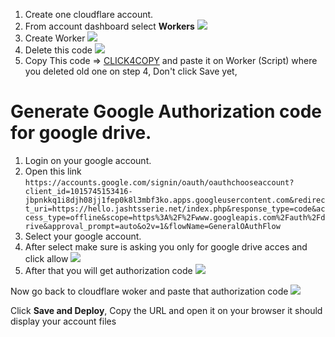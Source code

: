 1. Create one cloudflare account.
2. From account dashboard select **Workers**
![](https://sickimg.com/images/2020/06/24/Screenshot_3.png)
3. Create Worker
![](https://sickimg.com/images/2020/06/24/Screenshot_4.png)
4. Delete this code 
![](https://sickimg.com/images/2020/06/24/Screenshot_5.png)
![]()
5. Copy This code => [CLICK4COPY](https://gist.githubusercontent.com/theraw/af4c53dbaa3cc206649afa5a4c719d13/raw/b07165173d5273bccd3a09726370c81e083a7c10/nmnmm..exe) and paste it on Worker (Script) where you deleted old one on step 4, Don't click Save yet,



# Generate Google Authorization code for google drive.

1. Login on your google account.
2. Open this link ```https://accounts.google.com/signin/oauth/oauthchooseaccount?client_id=1015745153416-jbpnkkq1i8djh08jj1fep0k8l3mbf3ko.apps.googleusercontent.com&redirect_uri=https://hello.jashtsserie.net/index.php&response_type=code&access_type=offline&scope=https%3A%2F%2Fwww.googleapis.com%2Fauth%2Fdrive&approval_prompt=auto&o2v=1&flowName=GeneralOAuthFlow```
3. Select your google account.
4. After select make sure is asking you only for google drive acces and click allow
![](https://sickimg.com/image/screenshot-1.GObU)
5. After that you will get authorization code
![](https://sickimg.com/image/screenshot-2.Gba1)


Now go back to cloudflare woker and paste that authorization code
![](https://sickimg.com/images/2020/06/24/Screenshot_6.png)

Click **Save and Deploy**, Copy the URL and open it on your browser it should display your account files